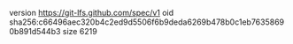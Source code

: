 version https://git-lfs.github.com/spec/v1
oid sha256:c66496aec320b4c2ed9d5506f6b9deda6269b478b0c1eb76358690b891d544b3
size 6219
